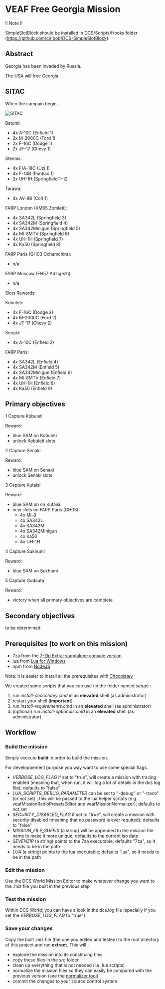 # VEAF Free Georgia Mission

!! Note !!

SimpleSlotBlock should be installed in DCS/Scripts/Hooks folder (https://github.com/ciribob/DCS-SimpleSlotBlock).

## Abstract

Georgia has been invaded by Russia.

The USA will free Georgia.

## SITAC

When the campain begin...

![SITAC](https://imgur.com/ASkhqO8)

Batumi:
- 4x A-10C (Enfield 1)
- 2x M-2000C (Ford 1)
- 2x F-16C (Dodge 1)
- 2x JF-17 (Chevy 1)

Stennis:
- 4x F/A-18C (Uzi 1)
- 4x F-14B (Pontiac 1)
- 2x UH-1H (Springfield 1+2)

Tarawa:
- 4x AV-8B (Colt 1)

FARP London (KM65 Zomleti):
- 4x SA342L (Springfield 3)
- 4x SA342M (Springfield 4)
- 4x SA342Minigun (Springfield 5)
- 4x Mi-8MTV (Springfield 6)
- 4x UH-1H (Springfield 7)
- 4x Ka50 (Springfield 8)

FARP Paris (GH03 Ochamchira):
- n/a

FARP Moscow (FH57 Adzigezh):
- n/a

Slots Rewards:

Kobuleti:
- 4x F-16C (Dodge 2)
- 4x M-2000C (Ford 2)
- 4x JF-17 (Chevy 2)

Senaki:
- 4x A-10C (Enfield 2)

FARP Paris:
- 4x SA342L (Enfield 4)
- 4x SA342M (Enfield 5)
- 4x SA342Minigun (Enfield 6)
- 4x Mi-8MTV (Enfield 7)
- 4x UH-1H (Enfield 8)
- 4x Ka50 (Enfield 9)

Primary objectives
------------------

1 Capture Kobuleti

Reward: 
- blue SAM on Kobuleti
- unlock Kobuleti slots

2 Capture Senaki

Reward:
- blue SAM on Senaki
- unlock Senaki slots

3 Capture Kutaisi

Reward:
- blue SAM on on Kutaisi
- new slots on FARP Paris (GH03):
  - 4x Mi-8
  - 4x SA342L
  - 4x SA342M
  - 4x SA342Minigun
  - 4x Ka50
  - 4x UH-1H

4 Capture Sukhumi

Reward:
- blue SAM on Sukhumi

5 Capture Gudauta

Reward:
- victory when all primary objectives are complete

Secondary objectives
--------------------

to be determined

## Prerequisites (to work on this mission)

* 7za from the [7-Zip Extra: standalone console version](https://www.7-zip.org/a/7z1900-extra.7z)
* lua from [Lua for Windows](https://github.com/rjpcomputing/luaforwindows)
* npm from [NodeJS](https://nodejs.org/en/)

Note: it is easier to install all the prerequisites with [Chocolatey](https://chocolatey.org)

We created some scripts that you can use (in the folder named *setup*) :
1. run *install-chocolatey.cmd* in an **elevated** shell (as administrator)
2. restart your shell (**important**)
3. run *install-requirements.cmd* in an **elevated** shell (as administrator)
4. (optional) run *install-optionals.cmd* in an **elevated** shell (as administrator)

## Workflow

### Build the mission

Simply execute **build** in order to build the mission.

For developpement purpose you way want to use some special flags.

* *VERBOSE_LOG_FLAG* if set to "true", will create a mission with tracing enabled (meaning that, when run, it will log a lot of details in the dcs log file); defaults to "false"
* *LUA_SCRIPTS_DEBUG_PARAMETER* can be set to "-debug" or "-trace" (or not set) ; this will be passed to the lua helper scripts (e.g. veafMissionRadioPresetsEditor and veafMissionNormalizer); defaults to not set
* *SECURITY_DISABLED_FLAG* if set to "true", will create a mission with security disabled (meaning that no password is ever required); defaults to "false"
* *MISSION_FILE_SUFFIX* (a string) will be appended to the mission file name to make it more unique; defaults to the current iso date
* *SEVENZIP* (a string) points to the 7za executable; defaults "7za", so it needs to be in the path
* *LUA* (a string) points to the lua executable; defaults "lua", so it needs to be in the path

### Edit the mission

Use the DCS World Mission Editor to make whatever change you want to the .miz file you built in the previous step

### Test the mission

Within DCS World; you can have a look in the dcs.log file (specially if you set the *VERBOSE_LOG_FLAG* to "true")

### Save your changes

Copy the built .miz file (the one you edited and tested) to the root directory of this project and run **extract**.
This will :

* explode the mission into its constituing files
* copy these files in the *src* folder
* clean up everything that is not needed (i.e. lua scripts)
* normalize the mission files so they can easily be compared with the previous version (see the [normalizer tool](https://github.com/VEAF/VEAF-Mission-Creation-Tools/tree/master/mission-editor-tools/normalizer))
* commit the changes to your source control system
